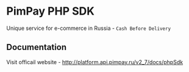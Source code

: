 # PimPay PHP SDK
Unique service for e-commerce in Russia - ``Cash Before Delivery``
## Documentation
Visit officail website - http://platform.api.pimpay.ru/v2_7/docs/phpSdk
